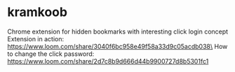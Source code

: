 # kramkoob
Chrome extension for hidden bookmarks with interesting click login concept\
Extension in action: https://www.loom.com/share/3040f6bc958e49f58a33d9c05acdb038\
How to change the click password: https://www.loom.com/share/2d7c8b9d666d44b9900727d8b5301fc1
